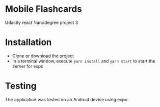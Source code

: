 # Mobile Flashcards

Udacity react Nanodegree project 3

# Installation
* Clone or download the project
* In a terminal window, execute `yarn install` and `yarn start` to start the server for expo

# Testing
The application was tested on an Android device using expo
